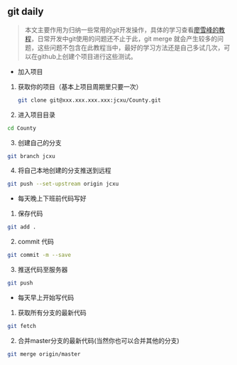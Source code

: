 ## git daily

> 本文主要作用为归纳一些常用的git开发操作，具体的学习查看[廖雪峰的教程](https://www.liaoxuefeng.com/wiki/0013739516305929606dd18361248578c67b8067c8c017b000)，日常开发中git使用的问题还不止于此，git merge 就会产生较多的问题，这些问题不包含在此教程当中，最好的学习方法还是自己多试几次，可以在github上创建个项目进行这些测试。

- 加入项目

 1. 获取你的项目（基本上项目周期里只要一次）

    ````bash
    git clone git@xxx.xxx.xxx.xxx:jcxu/County.git
    ````

 2. 进入项目目录

   ````bash
   cd County
   ````

 3. 创建自己的分支

   ````bash
   git branch jcxu
   ````

 4. 将自己本地创建的分支推送到远程

   ````bash
   git push --set-upstream origin jcxu
   ````

- 每天晚上下班前代码写好

 1. 保存代码
 
   ````bash
   git add .
   ````
   
 2. commit 代码
 
   ````bash
   git commit -m --save
   ````
   
 3. 推送代码至服务器
   
   ````bash
   git push
   ````
   
- 每天早上开始写代码

 1. 获取所有分支的最新代码
 
   ````bash
   git fetch
   ````
   
 2. 合并master分支的最新代码(当然你也可以合并其他的分支)
 
   ````bash
   git merge origin/master
   ````
   
